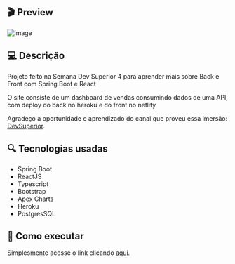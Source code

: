 ## 🎬 Preview

![image](https://github.com/LoboNeves/SDS4-Springboot_React/blob/master/print.png)

## 💻 Descrição
<p>Projeto feito na Semana Dev Superior 4 para aprender mais sobre Back e Front com Spring Boot e React</p>
<p>O site consiste de um dashboard de vendas consumindo dados de uma API, com deploy do back no heroku e do front no netlify</p>
<p>Agradeço a oportunidade e aprendizado do canal que proveu essa imersão: <a href="https://www.youtube.com/devsuperior">DevSuperior</a>.</p>

## 🔍 Tecnologias usadas
<ul>
  <li>Spring Boot</li>
  <li>ReactJS</li>
  <li>Typescript</li>
  <li>Bootstrap</li>
  <li>Apex Charts</li>
  <li>Heroku</li>
  <li>PostgresSQL</li>
</ul>

## 🔌 Como executar

<p>Simplesmente acesse o link clicando <a href="https://dsvendas-neves.netlify.app">aqui</a>.</p>
